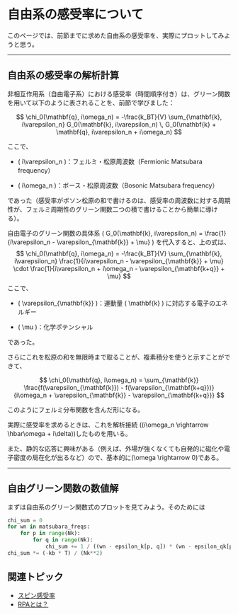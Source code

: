 # 自由系の感受率について

このページでは、前節までに求めた自由系の感受率を、実際にプロットしてみようと思う。

---

## 自由系の感受率の解析計算

非相互作用系（自由電子系）における感受率（時間順序付き）は、グリーン関数を用いて以下のように表されることを、前節で学びました：

$$
\chi_0(\mathbf{q}, i\omega_n) = -\frac{k_BT}{V} \sum_{\mathbf{k}, i\varepsilon_n} G_0(\mathbf{k}, i\varepsilon_n) \, G_0(\mathbf{k} + \mathbf{q}, i\varepsilon_n + i\omega_n)
$$

ここで、

- \( i\varepsilon_n \)：フェルミ・松原周波数（Fermionic Matsubara frequency）

- \( i\omega_n \)：ボース・松原周波数（Bosonic Matsubara frequency）

であった（感受率がボソン松原の和で書けるのは、感受率の周波数に対する周期性が、フェルミ周期性のグリーン関数二つの積で書けることから簡単に導ける）。

自由電子のグリーン関数の具体系
\( G_0(\mathbf{k}, i\varepsilon_n) = \frac{1}{i\varepsilon_n - \varepsilon_{\mathbf{k}} + \mu} \)
を代入すると、上の式は、
$$
\chi_0(\mathbf{q}, i\omega_n) = -\frac{k_BT}{V} \sum_{\mathbf{k}, i\varepsilon_n} 
\frac{1}{i\varepsilon_n - \varepsilon_{\mathbf{k}} + \mu}
\cdot
\frac{1}{i\varepsilon_n + i\omega_n - \varepsilon_{\mathbf{k+q}} + \mu}
$$
ここで、

- \( \varepsilon_{\mathbf{k}} \)：運動量 \( \mathbf{k} \) に対応する電子のエネルギー

- \( \mu \)：化学ポテンシャル

であった。

さらにこれを松原の和を無限時まで取ることが、複素積分を使うと示すことができて、  

$$
\chi_0(\mathbf{q}, i\omega_n) = \sum_{\mathbf{k}} 
\frac{f(\varepsilon_{\mathbf{k}}) - f(\varepsilon_{\mathbf{k+q}})}
{i\omega_n + \varepsilon_{\mathbf{k}} - \varepsilon_{\mathbf{k+q}}}
$$

このようにフェルミ分布関数を含んだ形になる。

実際に感受率を求めるときは、これを解析接続 (\(i\omega_n \rightarrow \hbar\omega + i\delta\))したものを用いる。

また、静的な応答に興味がある（例えば、外場が強くなくても自発的に磁化や電子密度の局在化が出るなど）ので、基本的に\(\omega \rightarrow 0\)である。

---

## 自由グリーン関数の数値解

まずは自由系のグリーン関数式のプロットを見てみよう。そのためには

``` python
chi_sum = 0
for wn in matsubara_freqs:
    for p in range(Nk):
        for q in range(Nk):
            chi_sum += 1 / ((wn - epsilon_k[p, q]) * (wn - epsilon_qk[p, q]))
chi_sum *= (-kb * T) / (Nk**2)
```





## 関連トピック

- [スピン感受率](spin_susceptibility.md)
- [RPAとは？](rpa.md)

